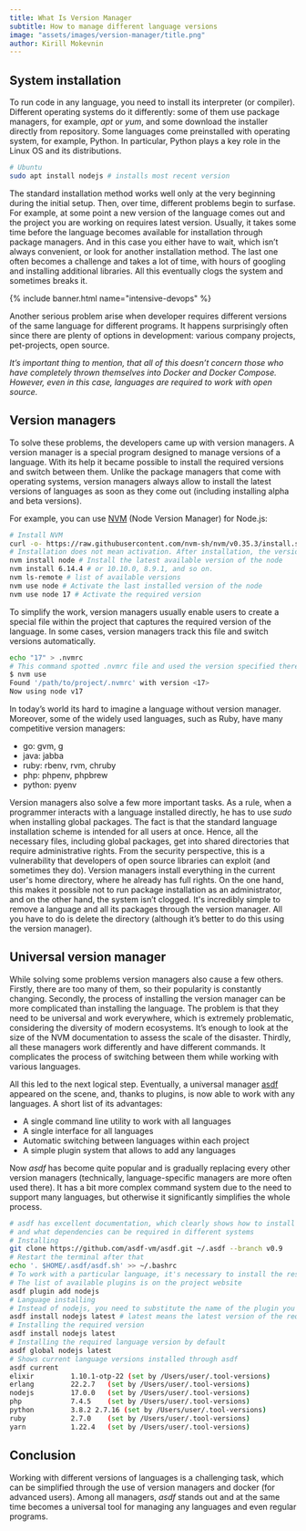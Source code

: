 ```yaml
---
title: What Is Version Manager
subtitle: How to manage different language versions
image: "assets/images/version-manager/title.png"
author: Kirill Mokevnin
---
```


## System installation

To run code in any language, you need to install its interpreter (or compiler). Different operating systems do it differently: some of them use package managers, for example, *apt* or *yum*, and some download the installer directly from repository. Some languages come preinstalled with operating system, for example, Python. In particular, Python plays a key role in the Linux OS and its distributions.

```bash
# Ubuntu
sudo apt install nodejs # installs most recent version
```
The standard installation method works well only at the very beginning during the initial setup. Then, over time, different problems begin to surfase. For example, at some point a new version of the language comes out and the project you are working on requires latest version. Usually, it takes some time before the language becomes available for installation through package managers. And in this case you either have to wait, which isn’t always convenient, or look for another installation method. The last one often becomes a challenge and takes a lot of time, with hours of googling and installing additional libraries. All this eventually clogs the system and sometimes breaks it.

{% include banner.html name="intensive-devops" %}

Another serious problem arise when developer requires different versions of the same language for different programs. It happens surprisingly often since there are plenty of options in development: various company projects, pet-projects, open source.

*It’s important thing to mention, that all of this doesn’t concern those who have completely thrown themselves into Docker and Docker Compose. However, even in this case, languages are required to work with open source.*

## Version managers

To solve these problems, the developers came up with version managers. A version manager is a special program designed to manage versions of a language. With its help it became possible to install the required versions and switch between them. Unlike the package managers that come with operating systems, version managers always allow to install the latest versions of languages as soon as they come out (including installing alpha and beta versions).

For example, you can use [NVM](https://github.com/nvm-sh/nvm) (Node Version Manager) for Node.js:

```bash
# Install NVM
curl -o- https://raw.githubusercontent.com/nvm-sh/nvm/v0.35.3/install.sh | bash
# Installation does not mean activation. After installation, the version that was before installation will remain active
nvm install node # Install the latest available version of the node
nvm install 6.14.4 # or 10.10.0, 8.9.1, and so on.
nvm ls-remote # list of available versions
nvm use node # Activate the last installed version of the node
nvm use node 17 # Activate the required version
```
To simplify the work, version managers usually enable users to create a special file within the project that captures the required version of the language. In some cases, version managers track this file and switch versions automatically.
```bash
echo "17" > .nvmrc
# This command spotted .nvmrc file and used the version specified there
$ nvm use
Found '/path/to/project/.nvmrc' with version <17>
Now using node v17
```
In today’s world its hard to imagine a language without version manager. Moreover, some of the widely used languages, such as Ruby, have many competitive version managers:
* go: gvm, g
* java: jabba
* ruby: rbenv, rvm, chruby
* php: phpenv, phpbrew
* python: pyenv

Version managers also solve a few more important tasks. As a rule, when a programmer interacts with a language installed directly, he has to use *sudo* when installing global packages. The fact is that the standard language installation scheme is intended for all users at once. Hence, all the necessary files, including global packages, get into shared directories that require administrative rights. From the security perspective, this is a vulnerability that developers of open source libraries can exploit (and sometimes they do). Version managers install everything in the current user's home directory, where he already has full rights. On the one hand, this makes it possible not to run package installation as an administrator, and on the other hand, the system isn’t clogged. It's incredibly simple to remove a language and all its packages through the version manager. All you have to do is delete the directory (although it’s better to do this using the version manager).

## Universal version manager

While solving some problems version managers also cause a few others. Firstly, there are too many of them, so their popularity is constantly changing. Secondly, the process of installing the version manager can be more complicated than installing the language. The problem is that they need to be universal and work everywhere, which is extremely problematic, considering the diversity of modern ecosystems. It’s enough to look at the size of the NVM documentation to assess the scale of the disaster. Thirdly, all these managers work differently and have different commands. It complicates the process of switching between them while working with various languages.

All this led to the next logical step. Eventually, a universal manager [asdf](https://asdf-vm.com/) appeared on the scene, and, thanks to plugins, is now able to work with any languages. A short list of its advantages:
* A single command line utility to work with all languages
* A single interface for all languages
* Automatic switching between languages within each project
* A simple plugin system that allows to add any languages

Now *asdf* has become quite popular and is gradually replacing every other version managers (technically, language-specific managers are more often used there). It has a bit more complex command system due to the need to support many languages, but otherwise it significantly simplifies the whole process.

```bash
# asdf has excellent documentation, which clearly shows how to install it,
# and what dependencies can be required in different systems
# Installing
git clone https://github.com/asdf-vm/asdf.git ~/.asdf --branch v0.9
# Restart the terminal after that
echo '. $HOME/.asdf/asdf.sh' >> ~/.bashrc
# To work with a particular language, it's necessary to install the respective plugin
# The list of available plugins is on the project website
asdf plugin add nodejs
# Language installing
# Instead of nodejs, you need to substitute the name of the plugin you are working with
asdf install nodejs latest # latest means the latest version of the required language
# Installing the required version
asdf install nodejs latest
# Installing the required language version by default
asdf global nodejs latest
# Shows current language versions installed through asdf
asdf current
elixir         1.10.1-otp-22 (set by /Users/user/.tool-versions)
erlang         22.2.7   (set by /Users/user/.tool-versions)
nodejs         17.0.0   (set by /Users/user/.tool-versions)
php            7.4.5    (set by /Users/user/.tool-versions)
python         3.8.2 2.7.16 (set by /Users/user/.tool-versions)
ruby           2.7.0    (set by /Users/user/.tool-versions)
yarn           1.22.4   (set by /Users/user/.tool-versions)
```
## Conclusion

Working with different versions of languages is a challenging task, which can be simplified through the use of version managers and docker (for advanced users). Among all managers, *asdf* stands out and at the same time becomes a universal tool for managing any languages and even regular programs.
